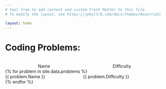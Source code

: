 ```yaml
---
# Feel free to add content and custom Front Matter to this file.
# To modify the layout, see https://jekyllrb.com/docs/themes/#overriding-theme-defaults

layout: home
---
```


<h1>Coding Problems:</h1>
<br>

<div>
    <div style="display:table;width:100%;table-layout:fixed;">
      <span style="display:table-cell;text-align:center;">Name</span>
      <span style="display:table-cell;width:50%;text-align:center;">Difficulty</span>
    </div>
  {% for problem in site.data.problems %}
    <div style="display:table;width:100%;table-layout:fixed;">
      <span style="display:table-cell;">{{ problem.Name }}</span>
      <span style="display:table-cell;">{{ problem.Difficulty }}</span>
    </div>
  {% endfor %}    
</div>

